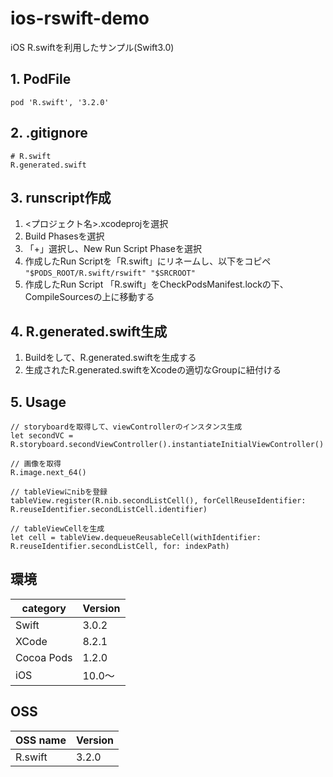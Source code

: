 # ios-rswift-demo
iOS R.swiftを利用したサンプル(Swift3.0)

## 1. PodFile

```
pod 'R.swift', '3.2.0'
```

## 2. .gitignore
```
# R.swift
R.generated.swift
```

## 3. runscript作成
1. <プロジェクト名>.xcodeprojを選択<br>
2. Build Phasesを選択<br>
3. 「+」選択し、New Run Script Phaseを選択<br>
4. 作成したRun Scriptを「R.swift」にリネームし、以下をコピペ
`"$PODS_ROOT/R.swift/rswift" "$SRCROOT"`
5. 作成したRun Script 「R.swift」をCheckPodsManifest.lockの下、CompileSourcesの上に移動する

## 4. R.generated.swift生成
1. Buildをして、R.generated.swiftを生成する
2. 生成されたR.generated.swiftをXcodeの適切なGroupに紐付ける

## 5. Usage

```
// storyboardを取得して、viewControllerのインスタンス生成
let secondVC = R.storyboard.secondViewController().instantiateInitialViewController()

// 画像を取得
R.image.next_64()

// tableViewにnibを登録
tableView.register(R.nib.secondListCell(), forCellReuseIdentifier: R.reuseIdentifier.secondListCell.identifier)

// tableViewCellを生成
let cell = tableView.dequeueReusableCell(withIdentifier: R.reuseIdentifier.secondListCell, for: indexPath)
```

## 環境

|category | Version| 
|---|---|
| Swift | 3.0.2 |
| XCode | 8.2.1 |
| Cocoa Pods | 1.2.0 |
| iOS | 10.0〜 |

## OSS

|OSS name | Version| 
|---|---|
| R.swift | 3.2.0 |
